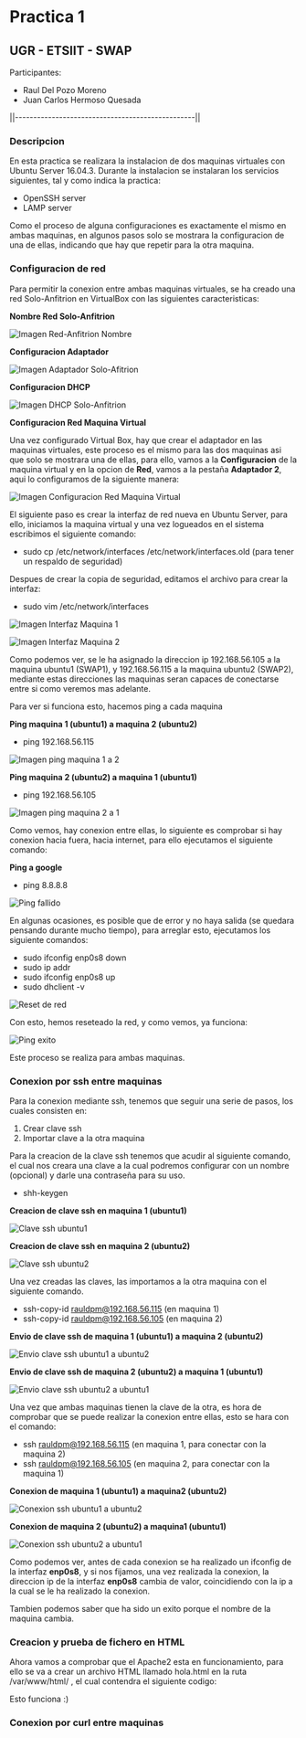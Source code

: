 # Practica 1 #

## UGR - ETSIIT - SWAP ##

Participantes:

- Raul Del Pozo Moreno
- Juan Carlos Hermoso Quesada

||-------------------------------------------------||

### Descripcion ###

En esta practica se realizara la instalacion de dos maquinas virtuales con Ubuntu Server 16.04.3. Durante la instalacion se instalaran los servicios siguientes, tal y como indica la practica:

- OpenSSH server
- LAMP server

Como el proceso de alguna configuraciones es exactamente el mismo en ambas maquinas, en algunos pasos solo se mostrara la configuracion de una de ellas, indicando que hay que repetir para la otra maquina.

### Configuracion de red ###

Para permitir la conexion entre ambas maquinas virtuales, se ha creado una red Solo-Anfitrion en VirtualBox con las siguientes caracteristicas:

**Nombre Red Solo-Anfitrion**
 
![Imagen Red-Anfitrion Nombre](https://github.com/rauldpm/SWAP1718/blob/master/Practica1/Imagenes/RedSoloAnfitrion.png "Imagen Red-Anfitrion Nombre")

**Configuracion Adaptador**

![Imagen Adaptador Solo-Afitrion](https://github.com/rauldpm/SWAP1718/blob/master/Practica1/Imagenes/RedSoloAnfitrionAdaptador.png "Imagen Configuracion Adaptador")

**Configuracion DHCP**

![Imagen DHCP Solo-Anfitrion](https://github.com/rauldpm/SWAP1718/blob/master/Practica1/Imagenes/RedSoloAnfitrionDHCP.png "Imagen Configuracion DHCP")

**Configuracion Red Maquina Virtual**

Una vez configurado Virtual Box, hay que crear el adaptador en las maquinas virtuales, este proceso es el mismo para las dos maquinas asi que solo se mostrara una de ellas, para ello, vamos a la **Configuracion** de la maquina virtual y en la opcion de **Red**, vamos a la pestaña **Adaptador 2**, aqui lo configuramos de la siguiente manera:

![Imagen Configuracion Red Maquina Virtual](https://github.com/rauldpm/SWAP1718/blob/master/Practica1/Imagenes/Configuracion%20Red%20Maquina%20Virtual.png "Imagen Configuracion Red Maquina Virtual")

El siguiente paso es crear la interfaz de red nueva en Ubuntu Server, para ello, iniciamos la maquina virtual y una vez logueados en el sistema escribimos el siguiente comando:

- sudo cp /etc/network/interfaces /etc/network/interfaces.old (para tener un respaldo de seguridad)

Despues de crear la copia de seguridad, editamos el archivo para crear la interfaz:

- sudo vim /etc/network/interfaces

![Imagen Interfaz Maquina 1](https://github.com/rauldpm/SWAP1718/blob/master/Practica1/Imagenes/Configuracion%20interfaces%201.png "Imagen Interfaz 1")

![Imagen Interfaz Maquina 2](https://github.com/rauldpm/SWAP1718/blob/master/Practica1/Imagenes/Configuracion%20interfaces%202.png "Imagen Interfaz 2")

Como podemos ver, se le ha asignado la direccion ip 192.168.56.105 a la maquina ubuntu1 (SWAP1), y 192.168.56.115 a la maquina ubuntu2 (SWAP2), mediante estas direcciones las maquinas seran capaces de conectarse entre si como veremos mas adelante.

Para ver si funciona esto, hacemos ping a cada maquina

**Ping maquina 1 (ubuntu1) a maquina 2 (ubuntu2)**

- ping 192.168.56.115

![Imagen ping maquina 1 a 2](https://github.com/rauldpm/SWAP1718/blob/master/Practica1/Imagenes/Ping%20maquina%201.png "Imagen Ping maquina 1")

**Ping maquina 2 (ubuntu2) a maquina 1 (ubuntu1)** 

- ping 192.168.56.105

![Imagen ping maquina 2 a 1](https://github.com/rauldpm/SWAP1718/blob/master/Practica1/Imagenes/Ping%20maquina%202.png "Imagen Ping maquina 2")

Como vemos, hay conexion entre ellas, lo siguiente es comprobar si hay conexion hacia fuera, hacia internet, para ello ejecutamos el siguiente comando:

**Ping a google**

- ping 8.8.8.8 

![Ping fallido](https://github.com/rauldpm/SWAP1718/blob/master/Practica1/Imagenes/ping%20google%20fallido.png "Ping fallido")

En algunas ocasiones, es posible que de error y no haya salida (se quedara pensando durante mucho tiempo), para arreglar esto, ejecutamos los siguiente comandos:

- sudo ifconfig enp0s8 down
- sudo ip addr
- sudo ifconfig enp0s8 up
- sudo dhclient -v

![Reset de red](https://github.com/rauldpm/SWAP1718/blob/master/Practica1/Imagenes/reset%20red.png "Reset red")

Con esto, hemos reseteado la red, y como vemos, ya funciona:

![Ping exito](https://github.com/rauldpm/SWAP1718/blob/master/Practica1/Imagenes/ping%20google%20exito.png "Ping exito")

Este proceso se realiza para ambas maquinas.

### Conexion por ssh entre maquinas ###

Para la conexion mediante ssh, tenemos que seguir una serie de pasos, los cuales consisten en:

1. Crear clave ssh
2. Importar clave a la otra maquina

Para la creacion de la clave ssh tenemos que acudir al siguiente comando, el cual nos creara una clave a la cual podremos configurar con un nombre (opcional) y darle una contraseña para su uso. 

- shh-keygen

**Creacion de clave ssh en maquina 1 (ubuntu1)**

![Clave ssh ubuntu1](https://github.com/rauldpm/SWAP1718/blob/master/Practica1/Imagenes/ssh-keygen1.png "Clave ssh en maquina 1")

**Creacion de clave ssh en maquina 2 (ubuntu2)**

![Clave ssh ubuntu2](https://github.com/rauldpm/SWAP1718/blob/master/Practica1/Imagenes/ssh-keygen2.png "Clave ssh en maquina 2")

Una vez creadas las claves, las importamos a la otra maquina con el siguiente comando.

- ssh-copy-id rauldpm@192.168.56.115 (en maquina 1)
- ssh-copy-id rauldpm@192.168.56.105 (en maquina 2)

**Envio de clave ssh de maquina 1 (ubuntu1) a maquina 2 (ubuntu2)**

![Envio clave ssh ubuntu1 a ubuntu2](https://github.com/rauldpm/SWAP1718/blob/master/Practica1/Imagenes/ssh-copy1.png "Envio clave ssh ubuntu1 a ubuntu2")

**Envio de clave ssh de maquina 2 (ubuntu2) a maquina 1 (ubuntu1)**

![Envio clave ssh ubuntu2 a ubuntu1](https://github.com/rauldpm/SWAP1718/blob/master/Practica1/Imagenes/ssh-copy2.png "Envio clave ssh ubuntu2 a ubuntu1")


Una vez que ambas maquinas tienen la clave de la otra, es hora de comprobar que se puede realizar la conexion entre ellas, esto se hara con el comando:

- ssh rauldpm@192.168.56.115 (en maquina 1, para conectar con la maquina 2)
- ssh rauldpm@192.168.56.105 (en maquina 2, para conectar con la maquina 1)

**Conexion de maquina 1 (ubuntu1) a maquina2 (ubuntu2)**

![Conexion ssh ubuntu1 a ubuntu2](https://github.com/rauldpm/SWAP1718/blob/master/Practica1/Imagenes/ssh-connect1.png "Conexion ssh ubuntu1 a ubuntu2")

**Conexion de maquina 2 (ubuntu2) a maquina1 (ubuntu1)**

![Conexion ssh ubuntu2 a ubuntu1](https://github.com/rauldpm/SWAP1718/blob/master/Practica1/Imagenes/ssh-connect2.png "Conexion ssh ubuntu2 a ubuntu1")

Como podemos ver, antes de cada conexion se ha realizado un ifconfig de la interfaz **enp0s8**, y si nos fijamos, una vez realizada la conexion, la direccion ip de la interfaz **enp0s8** cambia de valor, coincidiendo con la ip a la cual se le ha realizado la conexion.

Tambien podemos saber que ha sido un exito porque el nombre de la maquina cambia.

### Creacion y prueba de fichero en HTML ###

Ahora vamos a comprobar que el Apache2 esta en funcionamiento, para ello se va a crear un archivo HTML llamado hola.html en la ruta /var/www/html/ , el cual contendra el siguiente codigo:

<HTML>
  <BODY>
    Esto funciona  :)
  </BODY>
</HTML>



### Conexion por curl entre maquinas ###





















